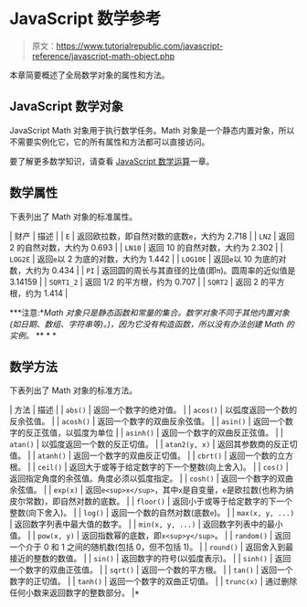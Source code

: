 # JavaScript 数学参考

> 原文：<https://www.tutorialrepublic.com/javascript-reference/javascript-math-object.php>

本章简要概述了全局数学对象的属性和方法。

## JavaScript 数学对象

JavaScript Math 对象用于执行数学任务。Math 对象是一个静态内置对象，所以不需要实例化它，它的所有属性和方法都可以直接访问。

要了解更多数学知识，请查看 [JavaScript 数学运算](/javascript-tutorial/javascript-math-operations.php)一章。

## 数学属性

下表列出了 Math 对象的标准属性。

| 财产 | 描述 |
| `E` | 返回欧拉数，即自然对数的底数`e`，大约为 2.718 |
| `LN2` | 返回 2 的自然对数，大约为 0.693 |
| `LN10` | 返回 10 的自然对数，大约为 2.302 |
| `LOG2E` | 返回`e`以 2 为底的对数，大约为 1.442 |
| `LOG10E` | 返回`e`以 10 为底的对数，大约为 0.434 |
| `PI` | 返回圆的周长与其直径的比值(即`π`)。圆周率的近似值是 3.14159 |
| `SQRT1_2` | 返回 1/2 的平方根，约为 0.707 |
| `SQRT2` | 返回 2 的平方根，约为 1.414 |

 ***注意:**Math 对象只是静态函数和常量的集合。数学对象不同于其他内置对象(如日期、数组、字符串等)。)，因为它没有构造函数，所以没有办法创建 Math 的实例。*  ** * *

## 数学方法

下表列出了 Math 对象的标准方法。

| 方法 | 描述 |
| `abs()` | 返回一个数字的绝对值。 |
| `acos()` | 以弧度返回一个数的反余弦值。 |
| `acosh()` | 返回一个数字的双曲反余弦值。 |
| `asin()` | 返回一个数字的反正弦值，以弧度为单位 |
| `asinh()` | 返回一个数字的双曲反正弦值。 |
| `atan()` | 以弧度返回一个数的反正切值。 |
| `atan2(y, x)` | 返回其参数商的反正切值。 |
| `atanh()` | 返回一个数字的双曲反正切值。 |
| `cbrt()` | 返回一个数的立方根。 |
| `ceil()` | 返回大于或等于给定数字的下一个整数(向上舍入)。 |
| `cos()` | 返回指定角度的余弦值。角度必须以弧度指定。 |
| `cosh()` | 返回一个数字的双曲余弦值。 |
| `exp(x)` | 返回`e<sup>x</sup>`，其中`x`是自变量，`e`是欧拉数(也称为纳皮尔常数)，即自然对数的底数。 |
| `floor()` | 返回小于或等于给定数字的下一个整数(向下舍入)。 |
| `log()` | 返回一个数的自然对数(底数`e`)。 |
| `max(x, y, ...)` | 返回数字列表中最大值的数字。 |
| `min(x, y, ...)` | 返回数字列表中的最小值。 |
| `pow(x, y)` | 返回指数幂的底数，即`x<sup>y</sup>`。 |
| `random()` | 返回一个介于 0 和 1 之间的随机数(包括 0，但不包括 1)。 |
| `round()` | 返回舍入到最接近的整数的数值。 |
| `sin()` | 返回数字的符号(以弧度表示)。 |
| `sinh()` | 返回一个数字的双曲正弦值。 |
| `sqrt()` | 返回一个数的平方根。 |
| `tan()` | 返回一个数字的正切值。 |
| `tanh()` | 返回一个数字的双曲正切值。 |
| `trunc(x)` | 通过删除任何小数来返回数字的整数部分。 |*